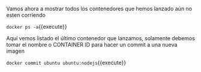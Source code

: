 Vamos ahora a mostrar todos los contenedores que hemos lanzado aún no esten corriendo

`docker ps -a`{{execute}}

Aquí vemos listado el último contenedor que lanzamos, solamente debemos tomar el nombre o CONTAINER ID para hacer un commit a una nueva imagen

`docker commit ubuntu ubuntu:nodejs`{{execute}}
